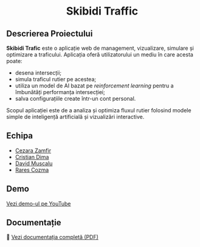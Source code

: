 <h1 align="center"><strong>Skibidi Traffic</strong></h1>

## Descrierea Proiectului

**Skibidi Trafic** este o aplicație web de management, vizualizare, simulare și optimizare a traficului. Aplicația oferă utilizatorului un mediu în care acesta poate:

- desena intersecții;
- simula traficul rutier pe acestea;
- utiliza un model de AI bazat pe *reinforcement learning* pentru a îmbunătăți performanța intersecției;
- salva configurațiile create într-un cont personal.

Scopul aplicației este de a analiza și optimiza fluxul rutier folosind modele simple de inteligență artificială și vizualizări interactive.

## Echipa

- [Cezara Zamfir](https://github.com/cezaramariazamfir)
- [Cristian Dima](https://github.com/dimacul)
- [David Muscalu](https://github.com/muscalu-david)
- [Rares Cozma](https://github.com/rarescozma25)

## Demo

[Vezi demo-ul pe YouTube](https://youtu.be/txCQ33vLFlI)

## Documentație

📄 [Vezi documentația completă (PDF)](https://github.com/cezaramariazamfir/MDS_Project_Traffic/blob/main/SKIBIDI%20Traffic%20-%20documentatie%20(1).pdf)


